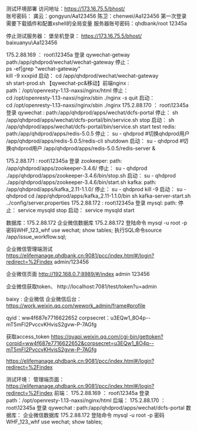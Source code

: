 
测试环境部署
访问地址：https://173.16.75.5/bhost/  
账号密码： 龚云：gongyun/Aa123456 陈卫：chenwei/Aa123456
第一次登录需要下载插件和配置xshell的全局变量
服务器账号密码：qhdbank/root  12345a

停止测试服务器：
堡垒机登录：
https://173.16.75.5/bhost/  
baixuanyu\Aa123456

175.2.88.169 ： root\12345a 登录
    qywechat-getway     
        path:/app/qhdprod/wechat/wechat-gateway 
        停止：  
            ps -ef|grep "wechat-gateway"  
            kill -9 xxxpid
        启动： 
            cd /app/qhdprod/wechat/wechat-gateway      
            sh start-prod.sh 
    【qywechat-pc&移动】前端nginx :     
        path：/opt/openresty-1.13-naxsi/nginx/html
        停止：  
            cd /opt/openresty-1.13-naxsi/nginx/sbin
            ./nginx -s quit
        启动：  
            cd /opt/openresty-1.13-naxsi/nginx/sbin
            ./nginx
175.2.88.170 ： root\12345a 登录
    qywechat  :
        path:/app/qhdprod/apps/wechat/dcfs-portal 
        停止：
            sh /app/qhdprod/apps/wechat/dcfs-portal/bin/service.sh stop 
        启动：
            sh /app/qhdprod/apps/wechat/dcfs-portal/bin/service.sh start  test
    redis:
        path:/app/qhdprod/apps/redis-5.0.5
        停止：
            su - qhdprod    #切换qhdprod用户
            /app/qhdprod/apps/redis-5.0.5/redis-cli shutdown
        启动：
            su - qhdprod    #切换qhdprod用户
            /app/qhdprod/apps/redis-5.0.5/redis-server &

175.2.88.171 : root\12345a 登录
    zookeeper:
        path: /app/qhdprod/apps/zookeeper-3.4.6/
        停止：
            su - qhdprod
            ./app/qhdprod/apps/zookeeper-3.4.6/bin/stop.sh
        启动：
            su - qhdprod
            ./app/qhdprod/apps/zookeeper-3.4.6/bin/start.sh
    kafka:
        path: /app/qhdprod/apps/kafka_2.11-1.1.0/
        停止：
            su - qhdprod
            kill -9 
        启动：
            su - qhdprod
            cd /app/qhdprod/apps/kafka_2.11-1.1.0/bin
            sh kafka-server-start.sh ../config/server.properties
175.2.88.172 :  root\12345a 登录
    mysql:
        path:
        停止：
            service mysqld stop
        启动：
            service mysqld start




数据库：175.2.88.172
企业微信数据库
175.2.88.172
登陆命令
mysql -u root -p
密码WHF_123_whf
use wechat;
show tables;
执行SQL命令source /app/issue_workflow.sql;


企业微信管理端测试
https://elifemanage.qhdbank.cn:9081/pcc/index.html#/login?redirect=%2Findex
admin/123456

企业微信页面
http://192.168.0.7:8989/#/index
admin
123456


企业微信获取token、
http://localhost:7081/test/token?u=admin









baixy : 企业微信
企业微信后台：
https://work.weixin.qq.com/wework_admin/frame#profile

qyid：ww4f687e7716622652
corpsecret：u3EQw1_8O4p--mT5mFI2PvccvKHvisS2gvw-P-7AGfg

获取access_token
https://qyapi.weixin.qq.com/cgi-bin/gettoken?corpid=ww4f687e7716622652&corpsecret=u3EQw1_8O4p--mT5mFI2PvccvKHvisS2gvw-P-7AGfg

https://elifemanage.qhdbank.cn:9081/pcc/index.html#/login?redirect=%2Findex







测试环境：
    管理端页面：
        https://elifemanage.qhdbank.cn:9081/pcc/index.html#/login?redirect=%2Findex
    前端：
        175.2.88.169 ： root\12345a 登录
             path：/opt/openresty-1.13-naxsi/nginx/html
    后端：
        175.2.88.170 ： root\12345a 登录
        qywechat  :
            path:/app/qhdprod/apps/wechat/dcfs-portal 
    数据库：
        企业微信数据库
        175.2.88.172
        登陆命令
        mysql -u root -p
        密码WHF_123_whf
        use wechat;
        show tables;


